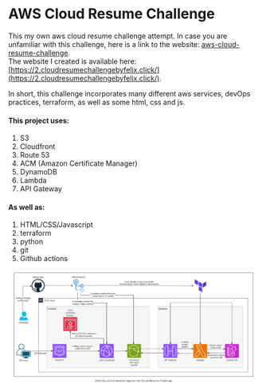 # AWS Cloud Resume Challenge

This my own aws cloud resume challenge attempt. In case you are unfamiliar with this challenge,
here is a link to the website: [aws-cloud-resume-challenge](https://cloudresumechallenge.dev/docs/the-challenge/aws/). <br />
The website I created is available here: [https://2.cloudresumechallengebyfelix.click/](https://2.cloudresumechallengebyfelix.click/).

In short, this challenge incorporates many different aws services, devOps practices, terraform, as well as some html, css and js.

#### This project uses:
1. S3
2. Cloudfront
3. Route 53
4. ACM (Amazon Certificate Manager)
5. DynamoDB
6. Lambda
7. API Gateway

#### As well as:
1. HTML/CSS/Javascript
2. terraform
3. python
4. git
5. Github actions



![Architecture Diagram:](./cloudResumeChallengeArchitectureDiagram.png)


